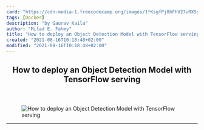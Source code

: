 ```yaml
---
card: "https://cdn-media-1.freecodecamp.org/images/1*KsgfPj8hFhV27uRXSsHsIw.png"
tags: [Docker]
description: "by Gaurav Kaila"
author: "Milad E. Fahmy"
title: "How to deploy an Object Detection Model with TensorFlow serving"
created: "2021-08-16T10:18:48+02:00"
modified: "2021-08-16T10:18:48+02:00"
---
```

<div class="site-wrapper">
<main id="site-main" class="site-main outer">
<div class="inner">
<article class="post-full post tag-docker tag-tech tag-web-development tag-programming tag-software-development ">
<header class="post-full-header">
<h1 class="post-full-title">How to deploy an Object Detection Model with TensorFlow serving</h1>
</header>
<figure class="post-full-image">
<picture>
<source media="(max-width: 700px)" sizes="1px" srcset="data:image/gif;base64,R0lGODlhAQABAIAAAAAAAP///yH5BAEAAAAALAAAAAABAAEAAAIBRAA7 1w">
<source media="(min-width: 701px)" sizes="(max-width: 800px) 400px,
(max-width: 1170px) 700px,
1400px" srcset="https://cdn-media-1.freecodecamp.org/images/1*KsgfPj8hFhV27uRXSsHsIw.png 300w,
https://cdn-media-1.freecodecamp.org/images/1*KsgfPj8hFhV27uRXSsHsIw.png 600w,
https://cdn-media-1.freecodecamp.org/images/1*KsgfPj8hFhV27uRXSsHsIw.png 1000w,
https://cdn-media-1.freecodecamp.org/images/1*KsgfPj8hFhV27uRXSsHsIw.png 2000w">
<img onerror="this.style.display='none'" src="https://cdn-media-1.freecodecamp.org/images/1*KsgfPj8hFhV27uRXSsHsIw.png" alt="How to deploy an Object Detection Model with TensorFlow serving">
</picture>
</figure>
<section class="post-full-content">
<div class="post-content medium-migrated-article">
</div>
<hr>
</section>
</article>
</div>
</main>
</div>
<!-- Google Tag Manager (noscript) -->
<!-- End Google Tag Manager (noscript) -->
